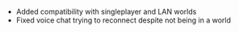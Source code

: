 - Added compatibility with singleplayer and LAN worlds
- Fixed voice chat trying to reconnect despite not being in a world